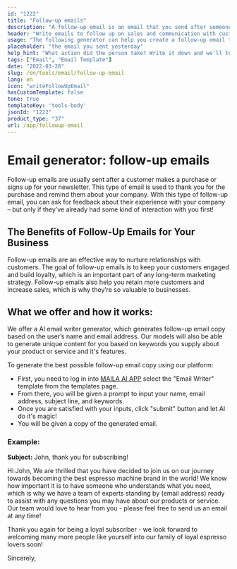 ```yaml
---
id: "1222"
title: "Follow-up emails"
description: "A follow-up email is an email that you send after someone has taken an action, such as subscribing to your newsletter, downloading a piece of content, or making a purchase. The purpose of a follow-up email is to build a relationship with the person who took the action, and to get them to take another action, such as visiting your website, attending an event, or making another purchase."
header: "Write emails to follow up on sales and communication with customers."
usage: "The following generator can help you create a follow-up email that is tailored to your brand."
placeholder: "the email you sent yesterday"
help_hint: "What action did the person take? Write it down and we'll turn it into a Follow-up Email."
tags: ["Email", "Email Template"]
date: "2022-03-28"
slug: /en/tools/email/follow-up-email
lang: en
icon: "writeFollowUpEmail"
hasCustomTemplate: false
tone: true
templateKey: 'tools-body'
jsonId: "1222"
product_type: "37"
url: /app/followup-email
---
```


# Email generator: follow-up emails

Follow-up emails are usually sent after a customer makes a purchase or signs up for your newsletter. This type of email is used to thank you for the purchase and remind them about your company. With this type of follow-up email, you can ask for feedback about their experience with your company – but only if they’ve already had some kind of interaction with you first!


## The Benefits of Follow-Up Emails for Your Business


Follow-up emails are an effective way to nurture relationships with customers. The goal of follow-up emails is to keep your customers engaged and build loyalty, which is an important part of any long-term marketing strategy. Follow-up emails also help you retain more customers and increase sales, which is why they’re so valuable to businesses.


## What we offer and how it works:


We offer a AI email writer generator, which generates follow-up email copy based on the user’s name and email address. Our models will also be able to generate unique content for you based on keywords you supply about your product or service and it's features.

To generate the best possible follow-up email copy using our platform:

- First, you need to log in into [MAILA AI APP](https://maila.ai/app/list) select the "Email Writer" template from the templates page.
- From there, you will be given a prompt to input your name, email address, subject line, and keywords.
- Once you are satisfied with your inputs, click "submit" button and let AI do it's magic!
- You will be given a copy of the generated email.


### Example:


**Subject:** John, thank you for subscribing! 

Hi John, 
We are thrilled that you have decided to join us on our journey towards becoming the best espresso machine brand in the world! We know how important it is to have someone who understands what you need, which is why we have a team of experts standing by (email address) ready to assist with any questions you may have about our products or service. Our team would love to hear from you - please feel free to send us an email at any time!


Thank you again for being a loyal subscriber - we look forward to welcoming many more people like yourself into our family of loyal espresso lovers soon!

Sincerely, 
